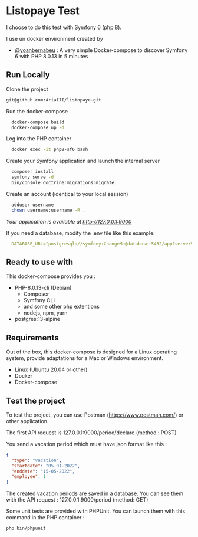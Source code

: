 
# Listopaye Test

I choose to do this test with Symfony 6 (php 8).

I use un docker environment created by 
- [@yoanbernabeu](https://github.com/yoanbernabeu) : 
A very simple Docker-compose to discover Symfony 6 with PHP 8.0.13 in 5 minutes
## Run Locally

Clone the project

```bash
git@github.com:AriaIII/listopaye.git
```

Run the docker-compose

```bash
  docker-compose build
  docker-compose up -d
```

Log into the PHP container

```bash
  docker exec -it php8-sf6 bash
```

Create your Symfony application and launch the internal server

```bash
  composer install
  symfony serve -d
  bin/console doctrine:migrations:migrate
```

Create an account (identical to your local session)

```bash
  adduser username
  chown username:username -R .
```

*Your application is available at http://127.0.0.1:9000*

If you need a database, modify the .env file like this example:

```yaml
  DATABASE_URL="postgresql://symfony:ChangeMe@database:5432/app?serverVersion=13&charset=utf8"
```

## Ready to use with

This docker-compose provides you :

- PHP-8.0.13-cli (Debian)
    - Composer
    - Symfony CLI
    - and some other php extentions
    - nodejs, npm, yarn
- postgres:13-alpine


## Requirements

Out of the box, this docker-compose is designed for a Linux operating system, provide adaptations for a Mac or Windows environment.

- Linux (Ubuntu 20.04 or other)
- Docker
- Docker-compose

## Test the project

To test the project, you can use Postman (https://www.postman.com/) or other application. 

The first API request is 127.0.0.1:9000/period/declare (method : POST)

You send a vacation period which must have json format like this :

```json
{
  "type": "vacation",
  "startdate": "05-01-2022",
  "enddate": "15-05-2022", 
  "employee": 1
}
```
The created vacation periods are saved in a database. You can see them with the API request : 127.0.0.1:9000/period (method: GET)

Some unit tests are provided with PHPUnit. You can launch them with this command in the PHP container : 
```bash
php bin/phpunit
```
